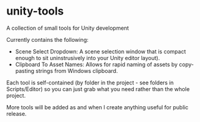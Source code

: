 # unity-tools
A collection of small tools for Unity development

Currently contains the following:

- Scene Select Dropdown: A scene selection window that is compact enough to sit uninstrusively into your Unity editor layout).
- Clipboard To Asset Names: Allows for rapid naming of assets by copy-pasting strings from Windows clipboard.

Each tool is self-contained (by folder in the project - see folders in Scripts/Editor) so you can just grab what you need rather than the whole project.

More tools will be added as and when I create anything useful for public release.
